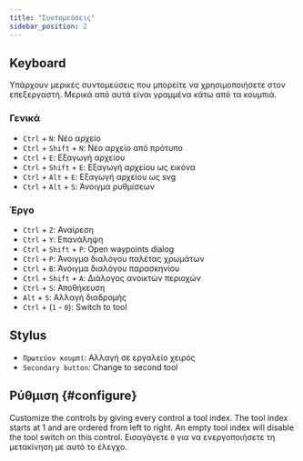 ```yaml
---
title: "Συντομεύσεις"
sidebar_position: 2
---
```



## Keyboard

Υπάρχουν μερικές συντομεύσεις που μπορείτε να χρησιμοποιήσετε στον επεξεργαστή. Μερικά από αυτά είναι γραμμένα κάτω από τα κουμπιά.

### Γενικά

* `Ctrl` + `N`: Νέο αρχείο
* `Ctrl` + `Shift` + `N`: Νέο αρχείο από πρότυπο
* `Ctrl` + `E`: Εξαγωγή αρχείου
* `Ctrl` + `Shift` + `E`: Εξαγωγή αρχείου ως εικόνα
* `Ctrl` + `Alt` + `E`: Εξαγωγή αρχείου ως svg
* `Ctrl` + `Alt` + `S`: Άνοιγμα ρυθμίσεων

### Έργο

* `Ctrl` + `Z`: Αναίρεση
* `Ctrl` + `Y`: Επανάληψη
* `Ctrl` + `Shift` + `P`: Open waypoints dialog
* `Ctrl` + `P`: Άνοιγμα διαλόγου παλέτας χρωμάτων
* `Ctrl` + `B`: Άνοιγμα διαλόγου παρασκηνίου
* `Ctrl` + `Shift` + `A`: Διάλογος ανοικτών περιοχών
* `Ctrl` + `S`: Αποθήκευση
* `Alt` + `S`: Αλλαγή διαδρομής
* `Ctrl` + (`1` - `0`): Switch to tool

## Stylus

* `Πρωτεύον κουμπί`: Αλλαγή σε εργαλείο χειρός
* `Secondary button`: Change to second tool

## Ρύθμιση {#configure}

Customize the controls by giving every control a tool index. The tool index starts at 1 and are ordered from left to right. An empty tool index will disable the tool switch on this control. Εισαγάγετε `0` για να ενεργοποιήσετε τη μετακίνηση με αυτό το έλεγχο.

